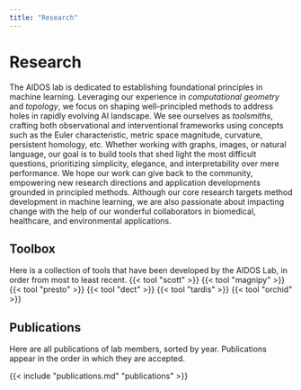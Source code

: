```yaml
---
title: "Research"
---
```


# Research

The AIDOS lab is dedicated to establishing foundational principles in machine learning. Leveraging our experience in _computational geometry_ and _topology_, we focus on shaping well-principled methods to address holes in rapidly evolving AI landscape. We see ourselves as _toolsmiths_, crafting both observational and interventional frameworks using concepts such as the Euler characteristic, metric space magnitude, curvature, persistent homology, etc. Whether working with graphs, images, or natural language, our goal is to build tools that shed light the most difficult questions, prioritizing simplicity, elegance, and interpretability over mere performance. We hope our work can give back to the community, empowering new research directions and application developments grounded in principled methods. Although our core research targets method development in machine learning, we are also passionate about impacting change with the help of our wonderful collaborators in biomedical, healthcare, and environmental applications.

## Toolbox

Here is a collection of tools that have been developed by the AIDOS Lab, in order from most to least recent.
{{< tool "scott" >}}
{{< tool "magnipy" >}}
{{< tool "presto" >}}
{{< tool "dect" >}}
{{< tool "tardis" >}}
{{< tool "orchid" >}}

## Publications

Here are all publications of lab members, sorted by year. Publications
appear in the order in which they are accepted.

{{< include "publications.md" "publications" >}}
